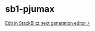 # sb1-pjumax

[Edit in StackBlitz next generation editor ⚡️](https://stackblitz.com/~/github.com/Thiagothd/sb1-pjumax)
